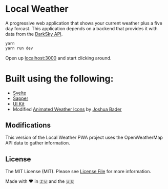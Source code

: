 # Local Weather

A progressive web application that shows your current weather plus a five day forcast. This application depends on a backend that provides it with data from the [DarkSky API](https://darksky.net/dev).

```bash
yarn
yarn run dev
```

Open up [localhost:3000](http://localhost:3000) and start clicking around.

# Built using the following:

- [Svelte](https://svelte.dev) 
- [Sapper](https://sapper.svelte.dev) 
- [UI Kit](https://getuikit.com/docs/card) 
- Modified [Animated Weather Icons](https://codepen.io/joshbader/pen/EjXgqr)  by [Joshua Bader](https://joshuabader.com/)

## Modifications

This version of the Local Weather PWA project uses the OpenWeatherMap API data to gather information.

## License

The MIT License (MIT). Please see [License File](LICENSE.md) for more information.

Made with :heart: in :zambia: and the :us:
